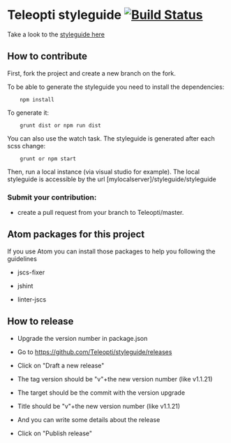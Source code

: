 # Teleopti styleguide [![Build Status](https://travis-ci.org/Teleopti/styleguide.svg?branch=master)](https://travis-ci.org/Teleopti/styleguide)

Take a look to the [styleguide here](http://teleopti.github.io/styleguide/styleguide/index.html)

## How to contribute
First, fork the project and create a new branch on the fork.

To be able to generate the styleguide you need to install the dependencies:

		npm install

To generate it:

		grunt dist or npm run dist

You can also use the watch task. The styleguide is generated after each scss change:

		grunt or npm start

Then, run a local instance (via visual studio for example). The local styleguide is accessible by the url [mylocalserver]/styleguide/styleguide


### Submit your contribution:

* create a pull request from your branch to Teleopti/master.


## Atom packages for this project

If you use Atom you can install those packages to help you following the guidelines

* jscs-fixer

* jshint

* linter-jscs
 
## How to release

* Upgrade the version number in package.json

* Go to https://github.com/Teleopti/styleguide/releases

* Click on "Draft a new release"

* The tag version should be "v"+the new version number (like v1.1.21)

* The target should be the commit with the version upgrade

* Title should be "v"+the new version number (like v1.1.21)

* And you can write some details about the release

* Click on "Publish release"
